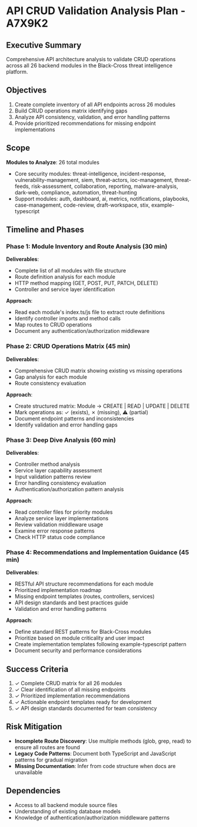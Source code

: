 # API CRUD Validation Analysis Plan - A7X9K2

## Executive Summary
Comprehensive API architecture analysis to validate CRUD operations across all 26 backend modules in the Black-Cross threat intelligence platform.

## Objectives
1. Create complete inventory of all API endpoints across 26 modules
2. Build CRUD operations matrix identifying gaps
3. Analyze API consistency, validation, and error handling patterns
4. Provide prioritized recommendations for missing endpoint implementations

## Scope
**Modules to Analyze**: 26 total modules
- Core security modules: threat-intelligence, incident-response, vulnerability-management, siem, threat-actors, ioc-management, threat-feeds, risk-assessment, collaboration, reporting, malware-analysis, dark-web, compliance, automation, threat-hunting
- Support modules: auth, dashboard, ai, metrics, notifications, playbooks, case-management, code-review, draft-workspace, stix, example-typescript

## Timeline and Phases

### Phase 1: Module Inventory and Route Analysis (30 min)
**Deliverables**:
- Complete list of all modules with file structure
- Route definition analysis for each module
- HTTP method mapping (GET, POST, PUT, PATCH, DELETE)
- Controller and service layer identification

**Approach**:
- Read each module's index.ts/js file to extract route definitions
- Identify controller imports and method calls
- Map routes to CRUD operations
- Document any authentication/authorization middleware

### Phase 2: CRUD Operations Matrix (45 min)
**Deliverables**:
- Comprehensive CRUD matrix showing existing vs missing operations
- Gap analysis for each module
- Route consistency evaluation

**Approach**:
- Create structured matrix: Module → CREATE | READ | UPDATE | DELETE
- Mark operations as: ✓ (exists), ✗ (missing), ⚠ (partial)
- Document endpoint patterns and inconsistencies
- Identify validation and error handling gaps

### Phase 3: Deep Dive Analysis (60 min)
**Deliverables**:
- Controller method analysis
- Service layer capability assessment
- Input validation patterns review
- Error handling consistency evaluation
- Authentication/authorization pattern analysis

**Approach**:
- Read controller files for priority modules
- Analyze service layer implementations
- Review validation middleware usage
- Examine error response patterns
- Check HTTP status code compliance

### Phase 4: Recommendations and Implementation Guidance (45 min)
**Deliverables**:
- RESTful API structure recommendations for each module
- Prioritized implementation roadmap
- Missing endpoint templates (routes, controllers, services)
- API design standards and best practices guide
- Validation and error handling patterns

**Approach**:
- Define standard REST patterns for Black-Cross modules
- Prioritize based on module criticality and user impact
- Create implementation templates following example-typescript pattern
- Document security and performance considerations

## Success Criteria
1. ✓ Complete CRUD matrix for all 26 modules
2. ✓ Clear identification of all missing endpoints
3. ✓ Prioritized implementation recommendations
4. ✓ Actionable endpoint templates ready for development
5. ✓ API design standards documented for team consistency

## Risk Mitigation
- **Incomplete Route Discovery**: Use multiple methods (glob, grep, read) to ensure all routes are found
- **Legacy Code Patterns**: Document both TypeScript and JavaScript patterns for gradual migration
- **Missing Documentation**: Infer from code structure when docs are unavailable

## Dependencies
- Access to all backend module source files
- Understanding of existing database models
- Knowledge of authentication/authorization middleware patterns
